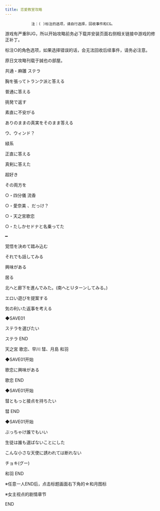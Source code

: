 ```yaml
---
title: 恋愛教室攻略
---
```


                注：( )标注的选项，请自行选择，回收事件和CG。

游戏有严重BUG，所以开始攻略前务必下载并安装页面右侧相关链接中游戏的修正补丁。

标注○的角色选项，如果选择错误的话，会无法回收后续事件，请务必注意。

原日文攻略刊载于誠也の部屋。



共通・麻雛 ステラ



胸を張ってトランク派と答える

普通に答える

挑発で返す

素直に不安がる

ありのままの真実をそのまま答える

ウ、ウィンド？

緑系

正直に答える

真剣に答えた

超好き

その両方を

○・四分儀 流香

○・愛奈美 、だっけ？

○・天之宮歌恋

○・たしかセドナと名乗ってた

━

覚悟を決めて踏み込む

それでも話してみる

興味がある

居る

北へと廊下を進んでみた。(南へとＵターンしてみる。)

エロい遊びを提案する

気の利いた返事を考える

◆SAVE01

ステラを選びたい



ステラ END



天之宮 歌恋、早川 彗、月島 和羽



◆SAVE01开始

歌恋に興味がある



歌恋 END



◆SAVE01开始

彗ともっと接点を持ちたい



彗 END



◆SAVE01开始

ぶっちゃけ誰でもいい

生徒は誰も選ばないことにした

こんな小さな天使に誘われては断れない

チョキ(グー)



和羽 END



※任意一人END后，点击标题画面右下角的☆和月图标

※女主视点的剧情章节



END


              
